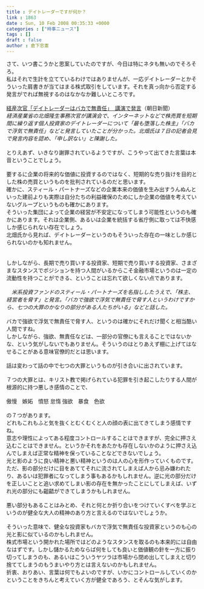 ```yaml
---
title : デイトレーダーですが何か？
link : 1863
date : Sun, 10 Feb 2008 00:35:33 +0000
categories : ["時事ニュース"]
tags : []
draft : false
author : 倉下忠憲
---
```


さて、いつ書こうかと思案していたのですが、今日は特にネタも無いのでそろそろ。<BR>私はそれで生計を立てているわけではありませんが、一応デイトレーダーとかそういった肩書きが当てはまる株式取引をしています。それを真っ向から否定する発言がでれば無視するのはなかなか難しいところです。<BR><BR><A HREF="http://www.asahi.com/business/update/0207/TKY200802070395.html" TARGET="_blank">経産次官「デイトレーダーはバカで無責任」　講演で発言</A>（朝日新聞）<BR><I>経済産業省の北畑隆生事務次官が講演会で、インターネットなどで株売買を短期間に繰り返す個人投資家のデイトレーダーについて「最も堕落した株主」「バカで浮気で無責任」などと発言していたことが分かった。北畑氏は７日の記者会見で発言内容を認め、「申し訳ない」と陳謝した。</I> <BR><BR>とりえあず、いきなり謝罪されているようですが、こうやって出てきた言葉は本音ということでしょう。<BR><BR>要するに企業の将来的な価値に投資するのではなく、短期的な売り抜けを目的とした株の売買というものを批判されているのだと思います。<BR>確かに、スティール・パートナーズなどの企業本来の価値を生み出すうんぬんといった建前よりも実際は自分たちの利益確保のためにしか企業の価値を考えていないグループというものも確かにあります。<BR>そういった集団によって企業の経営が不安定になってしまう可能性というのも確かにあります。それは企業側、あるいは企業を統括する省庁側に取っては不快感しか感じられない存在でしょう。<BR>北畑氏から見れば、デイトレーダーというのもそういった存在の一味としか感じられないのかも知れません。<BR><BR><BR>しかしながら、長期で売り買いする投資家、短期で売り買いする投資家、さまざまなスタンスでポジションを持つ人間がいるからこそ金融市場というのは一定の流動性を持つことができる、ということは忘れて欲しくない点であります。<BR><BR><I>　米系投資ファンドのスティール・パートナーズを名指ししたうえで、「株主、経営者を脅す」と発言。「バカで強欲で浮気で無責任で脅す人というわけですから、七つの大罪のかなりの部分がある人たちがいる」などと話した。 </I><BR><BR>バカで強欲で浮気で無責任で脅す人、というのは確かにそれだけ聞くと相当酷い人間ですね。<BR>しかしながら、強欲、無責任などは、一部分の官僚にも言えることではないかな、という気がしないでもありません。そういうのはとりあえず棚に上げてはなせることがある意味官僚的だとは思います。<BR><BR>話は変わって話の中で七つの大罪というものが引き合いに出されています。<BR><BR>７つの大罪とは、キリスト教で掲げられている犯罪を引き起こしたりする人間が根源的に持つ悪しき感情のことで、<BR><BR>傲慢　嫉妬　憤怒 怠惰 強欲　暴食　色欲<BR><BR>の７つがあります。<BR>どれもこれもふと気を抜くとむくむくと人の顔の表に出てきてしまう感情ですね。<BR>意志や理性によってある程度コントロールすることはできますが、完全に押さえ込むことはできません。というかそれをあたかも存在しないかのように押さえ込んでしまえば正常な精神を保っていることなどできないでしょう。<BR>光と影のように良い精神と悪い精神というのは人の心を形作っていくものです。<BR>ただ、影の部分だけに目をあててそれに流されてしまえば人から忌み嫌われたり、あるいは犯罪者になってしまう事もあるかもしれません。逆に光の部分だけを正しいことと追い求めてしまい影の存在を無かったことにしてしまえば、いずれ光の部分にも齟齬ができてしまうかもしれません。<BR><BR>悪い部分もあることはみとめ、それと何とか折り合いをつけていくすべを学ぶというのが健全な大人の精神のあり方と言えるのではないでしょうか。<BR><BR>そういった意味で、健全な投資家もバカで浮気で無責任な投資家というのも心の光と影に似ているのかもしれません。<BR>株式市場という開かれた場所ではどのようなスタンスを取るのも本来的には自由なはずです。しかし儲かるためならば何をしても良いと価値観の針を一方に振り切ってしまうのも、あるいはこういうヤツラは市場から閉め出してしまえと切り捨ててしまうのもうまいやり方とは言えないのかもしれません。<BR>折衷、おりあい、言葉は何でもよいのですが、いかにコントロールしていくのかということをきちんと考えていく方が健全であろう、とそんな気がします。<BR><br><br>
